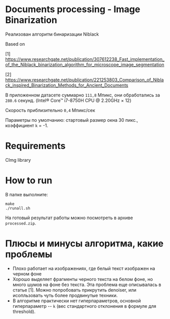 # Documents processing - Image Binarization

Реализован алгоритм бинаризации Niblack

Based on

[1] https://www.researchgate.net/publication/307612238_Fast_implementation_of_the_Niblack_binarization_algorithm_for_microscope_image_segmentation

[2] https://www.researchgate.net/publication/221253803_Comparison_of_Niblack_inspired_Binarization_Methods_for_Ancient_Documents

В приложенном датасете суммарно `111,8` Мпикс, они обработались за `280.6` секунд. (Intel® Core™ i7-8750H CPU @ 2.20GHz × 12)

Скорость приблизительно `0,4` Мпикс/сек

Параметры по умолчанию: стартовый размер окна 30 пикс., коэффициент `k` = -1.

# Requirements

CImg library

# How to run

В папке выполните:

```
make
./runall.sh
```

На готовый результат работы можно посмотреть в архиве `processed.zip`.

# Плюсы и минусы алгоритма, какие проблемы

* Плохо работает на изображениях, где белый текст изображен на черном фоне
* Хорошо выделяет фрагменты черного текста на белом фоне, но много шумов на фоне без текста. Эта проблема еще описывалась  в статье [1]. Можно попробовать прикрутить denoiser, или исопльзовать чуть более продвинутые техники.
* В алгоритме практически нет гиперпараметров, основной гиперпараметр -- `k` (вес стандартного отклонения в формуле для threshold).

